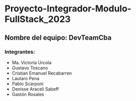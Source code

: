 # Proyecto-Integrador-Modulo-FullStack_2023

## Nombre del equipo: DevTeamCba

### Integrantes:
* Ma. Victoria Urcola
* Gustavo Toscano
* Cristian Emanuel Recabarren
* Lautaro Pena
* Pablo Scarponi
* Denisse Araceli Sabeff
* Gastón Rosales
